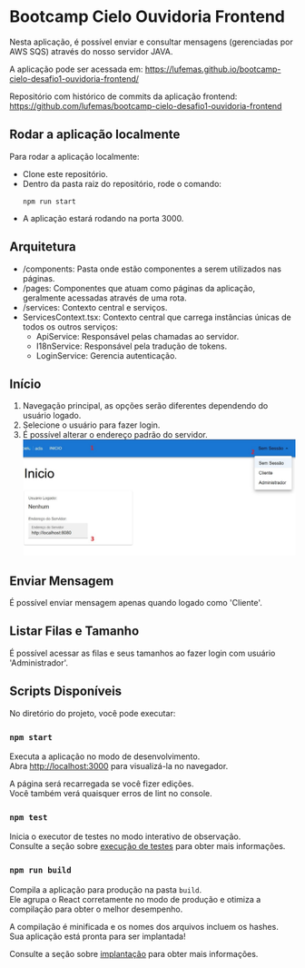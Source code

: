 # Bootcamp Cielo Ouvidoria Frontend

Nesta aplicação, é possível enviar e consultar mensagens (gerenciadas por AWS SQS) através do nosso servidor JAVA.

A aplicação pode ser acessada em: https://lufemas.github.io/bootcamp-cielo-desafio1-ouvidoria-frontend/

Repositório com histórico de commits da aplicação frontend: https://github.com/lufemas/bootcamp-cielo-desafio1-ouvidoria-frontend

## Rodar a aplicação localmente
Para rodar a aplicação localmente:
- Clone este repositório.
- Dentro da pasta raiz do repositório, rode o comando:
  ```
  npm run start
  ```
- A aplicação estará rodando na porta 3000.

## Arquitetura
- /components: Pasta onde estão componentes a serem utilizados nas páginas.
- /pages: Componentes que atuam como páginas da aplicação, geralmente acessadas através de uma rota.
- /services: Contexto central e serviços.
- ServicesContext.tsx: Contexto central que carrega instâncias únicas de todos os outros serviços:
  - ApiService: Responsável pelas chamadas ao servidor.
  - I18nService: Responsável pela tradução de tokens.
  - LoginService: Gerencia autenticação.

## Início
1. Navegação principal, as opções serão diferentes dependendo do usuário logado.
2. Selecione o usuário para fazer login.
3. É possível alterar o endereço padrão do servidor.
![Alt text](ss1.jpg)

## Enviar Mensagem
É possível enviar mensagem apenas quando logado como 'Cliente'.

## Listar Filas e Tamanho
É possível acessar as filas e seus tamanhos ao fazer login com usuário 'Administrador'.

## Scripts Disponíveis

No diretório do projeto, você pode executar:

### `npm start`

Executa a aplicação no modo de desenvolvimento.\
Abra [http://localhost:3000](http://localhost:3000) para visualizá-la no navegador.

A página será recarregada se você fizer edições.\
Você também verá quaisquer erros de lint no console.

### `npm test`

Inicia o executor de testes no modo interativo de observação.\
Consulte a seção sobre [execução de testes](https://facebook.github.io/create-react-app/docs/running-tests) para obter mais informações.

### `npm run build`

Compila a aplicação para produção na pasta `build`.\
Ele agrupa o React corretamente no modo de produção e otimiza a compilação para obter o melhor desempenho.

A compilação é minificada e os nomes dos arquivos incluem os hashes.\
Sua aplicação está pronta para ser implantada!

Consulte a seção sobre [implantação](https://facebook.github.io/create-react-app/docs/deployment) para obter mais informações.
